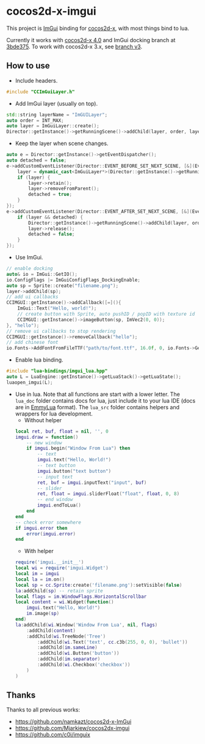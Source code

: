 # cocos2d-x-imgui

This project is [ImGui](https://github.com/ocornut/imgui) binding for [cocos2d-x](https://github.com/cocos2d/cocos2d-x), with most things bind to lua.

Currently it works with [cocos2d-x 4.0](https://github.com/cocos2d/cocos2d-x/releases/tag/cocos2d-x-4.0) and ImGui docking branch at [3bde375](https://github.com/ocornut/imgui/tree/3bde375078db5fe15959f4ba6480fcf4013189d7). To work with cocos2d-x 3.x, see [branch v3](https://github.com/Xrysnow/cocos2d-x-imgui/tree/v3).

## How to use

* Include headers.
```cpp
#include "CCImGuiLayer.h"
```

* Add ImGui layer (usually on top).
```cpp
std::string layerName = "ImGUILayer";
auto order = INT_MAX;
auto layer = ImGuiLayer::create();
Director::getInstance()->getRunningScene()->addChild(layer, order, layerName);
```

* Keep the layer when scene changes.
```cpp
auto e = Director::getInstance()->getEventDispatcher();
auto detached = false;
e->addCustomEventListener(Director::EVENT_BEFORE_SET_NEXT_SCENE, [&](EventCustom*){
	layer = dynamic_cast<ImGuiLayer*>(Director::getInstance()->getRunningScene()->getChildByName(layerName));
	if (layer) {
		layer->retain();
		layer->removeFromParent();
		detached = true;
	}
});
e->addCustomEventListener(Director::EVENT_AFTER_SET_NEXT_SCENE, [&](EventCustom*){
	if (layer && detached) {
		Director::getInstance()->getRunningScene()->addChild(layer, order, layerName);
		layer->release();
		detached = false;
	}
});
```

* Use ImGui.
```cpp
// enable docking
auto& io = ImGui::GetIO();
io.ConfigFlags |= ImGuiConfigFlags_DockingEnable;
auto sp = Sprite::create("filename.png");
layer->addChild(sp);
// add ui callbacks
CCIMGUI::getInstance()->addCallback([=](){
	ImGui::Text("Hello, world!");
	// create button with Sprite, auto pushID / popID with texture id
	CCIMGUI::getInstance()->imageButton(sp, ImVec2(0, 0));
}, "hello");
// remove ui callbacks to stop rendering
CCIMGUI::getInstance()->removeCallback("hello");
// add chinese font
io.Fonts->AddFontFromFileTTF("path/to/font.ttf", 16.0f, 0, io.Fonts->GetGlyphRangesChineseFull());
```

* Enable lua binding.
```cpp
#include "lua-bindings/imgui_lua.hpp"
auto L = LuaEngine::getInstance()->getLuaStack()->getLuaState();
luaopen_imgui(L);
```

* Use in lua. Note that all functions are start with a lower letter. The `lua_doc` folder contains docs for lua, just include it to your lua IDE (docs are in [EmmyLua](https://github.com/EmmyLua/IntelliJ-EmmyLua) format). The `lua_src` folder contains helpers and wrappers for lua development.
	* Without helper
	```lua
	local ret, buf, float = nil, '', 0
	imgui.draw = function()
		-- new window
		if imgui.begin("Window From Lua") then
			-- text
			imgui.text("Hello, World!")
			-- text button
			imgui.button("text button")
			-- input text
			ret, buf = imgui.inputText("input", buf)
			-- slider
			ret, float = imgui.sliderFloat("float", float, 0, 8)
			-- end window
			imgui.endToLua()
		end
	end
    -- check error somewhere
	if imgui.error then
		error(imgui.error)
	end
	```
	* With helper
	```lua
	require('imgui.__init__')
	local wi = require('imgui.Widget')
	local im = imgui
	local la = im.on()
	local sp = cc.Sprite:create('filename.png'):setVisible(false)
	la:addChild(sp) -- retain sprite
	local flags = im.WindowFlags.HorizontalScrollbar
	local content = wi.Widget(function()
		imgui.text("Hello, World!")
		im.image(sp)
	end)
	la:addChild(wi.Window('Window From Lua', nil, flags)
		:addChild(content)
		:addChild(wi.TreeNode('Tree')
			:addChild(wi.Text('text', cc.c3b(255, 0, 0), 'bullet'))
			:addChild(im.sameLine)
			:addChild(wi.Button('button'))
			:addChild(im.separator)
			:addChild(wi.Checkbox('checkbox'))
		)
	)
	```

## Thanks

Thanks to all previous works:

* https://github.com/namkazt/cocos2d-x-ImGui
* https://github.com/Mjarkiew/cocos2dx-imgui
* https://github.com/c0i/imguix
